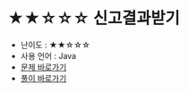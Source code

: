 # ★★☆☆☆ 신고결과받기
- 난이도 : ★★☆☆☆
- 사용 언어 : Java
- <a href="https://programmers.co.kr/learn/courses/30/lessons/92334">문제 바로가기</a>
- <a href="https://cnu-jinseop.tistory.com/109">풀이 바로가기</a>
